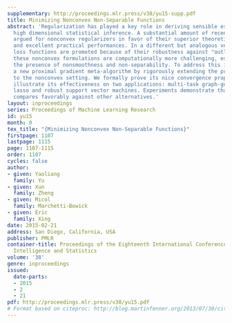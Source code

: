 ```yaml
---
supplementary: http://proceedings.mlr.press/v38/yu15-supp.pdf
title: Minimizing Nonconvex Non-Separable Functions
abstract: 'Regularization has played a key role in deriving sensible estimators in
  high dimensional statistical inference. A substantial amount of recent works has
  argued for nonconvex regularizers in favor of their superior theoretical properties
  and excellent practical performances. In a different but analogous vein, nonconvex
  loss functions are promoted because of their robustness against "outliers". However,
  these nonconvex formulations are computationally more challenging, especially in
  the presence of nonsmoothness and non-separability. To address this issue, we propose
  a new proximal gradient meta-algorithm by rigorously extending the proximal average
  to the nonconvex setting. We formally prove its nice convergence properties, and
  illustrate its effectiveness on two applications: multi-task graph-guided fused
  lasso and robust support vector machines. Experiments demonstrate that our method
  compares favorably against other alternatives.'
layout: inproceedings
series: Proceedings of Machine Learning Research
id: yu15
month: 0
tex_title: "{Minimizing Nonconvex Non-Separable Functions}"
firstpage: 1107
lastpage: 1115
page: 1107-1115
order: 1107
cycles: false
author:
- given: Yaoliang
  family: Yu
- given: Xun
  family: Zheng
- given: Micol
  family: Marchetti-Bowick
- given: Eric
  family: Xing
date: 2015-02-21
address: San Diego, California, USA
publisher: PMLR
container-title: Proceedings of the Eighteenth International Conference on Artificial
  Intelligence and Statistics
volume: '38'
genre: inproceedings
issued:
  date-parts:
  - 2015
  - 2
  - 21
pdf: http://proceedings.mlr.press/v38/yu15.pdf
# Format based on citeproc: http://blog.martinfenner.org/2013/07/30/citeproc-yaml-for-bibliographies/
---
```

